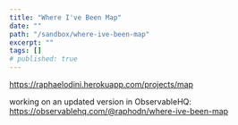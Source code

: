 ```yaml
---
title: "Where I've Been Map"
date: ""
path: "/sandbox/where-ive-been-map"
excerpt: ""
tags: []
# published: true
---
```


https://raphaelodini.herokuapp.com/projects/map

working on an updated version in ObservableHQ: https://observablehq.com/@raphodn/where-ive-been-map

